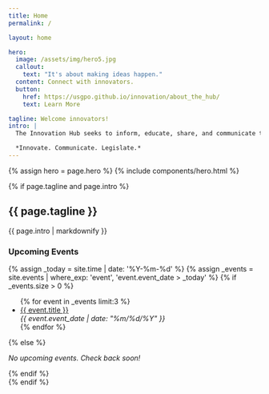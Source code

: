 ```yaml
---
title: Home
permalink: /

layout: home

hero:
  image: /assets/img/hero5.jpg
  callout:
    text: "It's about making ideas happen."
  content: Connect with innovators. 
  button:
    href: https://usgpo.github.io/innovation/about_the_hub/
    text: Learn More

tagline: Welcome innovators!
intro: |
  The Innovation Hub seeks to inform, educate, share, and communicate the activities of the Legislative branch toward data standardization and increased transparency through improved use of digital tools. 

  *Innovate. Communicate. Legislate.*
---
```


{% assign hero = page.hero %}
{% include components/hero.html %}

{% if page.tagline and page.intro %}
<section class="usa-grid usa-section">
  <div class="usa-width-two-thirds">
    <h2>{{ page.tagline }}</h2>
    {{ page.intro | markdownify }}
  </div>
  <div class="usa-width-one-third">
    <h3>Upcoming Events</h3>
      {% assign _today = site.time | date: '%Y-%m-%d' %}
      {% assign _events = site.events | where_exp: 'event', 'event.event_date > _today' %}
      {% if _events.size > 0 %}
      <ul>
        {% for event in _events limit:3 %}
          <li><a href="{{ site.baseurl }}{{ event.url }}">{{ event.title }}</a><br>
          <em>{{ event.event_date | date: "%m/%d/%Y" }}</em></li>
        {% endfor %}
      </ul>
      {% else %}
      <p>
        <em>No upcoming events. Check back soon!</em>
      </p>
      {% endif %}
  </div>
</section>
{% endif %}


